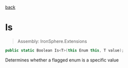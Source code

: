 ﻿

[back](/IronSphere.Extensions/types/EnumExtension)

# Is

> Assembly: IronSphere.Extensions

```csharp
public static Boolean Is<T>(this Enum this, T value);
```

Determines whether a flagged enum is a specific value

 